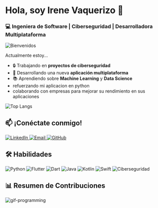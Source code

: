 # Hola, soy Irene Vaquerizo 👋

### 💻 Ingeniera de Software | Ciberseguridad | Desarrolladora Multiplataforma

![Bienvenidos](https://media.giphy.com/media/3ohzdKvLT1DxFxhZAI/giphy.gif)

Actualmente estoy...  
- 🔒 Trabajando en **proyectos de ciberseguridad**  
- 📱 Desarrollando una nueva **aplicación multiplataforma**  
- 📚 Aprendiendo sobre **Machine Learning** y **Data Science**  
-  refuerzando mi aplicacion en python 
- colaborando con empresas para mejorar su rendimiento en sus aplicaciones



 ![Top Langs](https://github-readme-stats.vercel.app/api/top-langs/?username=Irene28java&layout=compact&theme=radical)


## 📫 ¡Conéctate conmigo!

<a href="www.linkedin.com/in/irene-vaquerizo-09a74a15a">
  <img src="https://img.shields.io/badge/-LinkedIn-blue?style=flat-square&logo=Linkedin&logoColor=white" alt="LinkedIn">
</a>
<a href="mailto:irevdm1993@gmail.com">
  <img src="https://img.shields.io/badge/-Email-c14438?style=flat-square&logo=Gmail&logoColor=white" alt="Email">
</a>
<a href="https://github.com/Irene28java">
  <img src="https://img.shields.io/badge/-GitHub-181717?style=flat-square&logo=github" alt="GitHub">
</a>


## 🛠️ Habilidades
![Python](https://img.shields.io/badge/-Python-3776AB?style=flat-square&logo=Python&logoColor=white)
![Flutter](https://img.shields.io/badge/-Flutter-02569B?style=flat-square&logo=Flutter&logoColor=white)
![Dart](https://img.shields.io/badge/-Dart-0175C2?style=flat-square&logo=Dart&logoColor=white)
![Java](https://img.shields.io/badge/-Java-007396?style=flat-square&logo=Java&logoColor=white)
![Kotlin](https://img.shields.io/badge/-Kotlin-0095D5?style=flat-square&logo=Kotlin&logoColor=white)
![Swift](https://img.shields.io/badge/-Swift-FA7343?style=flat-square&logo=Swift&logoColor=white)
![Ciberseguridad](https://img.shields.io/badge/-Ciberseguridad-informational?style=flat-square&logo=Security&logoColor=white)

## 📊 Resumen de Contribuciones


![gif-programming](https://media.giphy.com/media/qgQUggAC3Pfv687qPC/giphy.gif)




